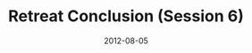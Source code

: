 ---
title: "Retreat Conclusion (Session 6)"
speaker: "Tony Chon"
date: "2012-08-05"
sermonUrl: "//35.190.93.184/sermons/20120805_retreat_6_tony_chon_retreat_conclusion.mp3"
---